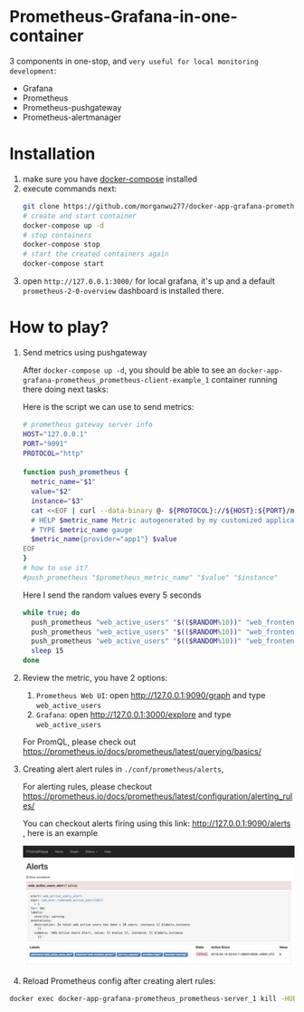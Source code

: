 # Prometheus-Grafana-in-one-container
3 components in one-stop, and `very useful for local monitoring development`:
- Grafana
- Prometheus
- Prometheus-pushgateway
- Prometheus-alertmanager

# Installation
1. make sure you have [docker-compose](https://docs.docker.com/compose/) installed
2. execute commands next:
    ```bash
    git clone https://github.com/morganwu277/docker-app-grafana-prometheus
    # create and start container
    docker-compose up -d 
    # stop containers
    docker-compose stop
    # start the created containers again
    docker-compose start 
    ```
3. open `http://127.0.0.1:3000/` for local grafana, it's up and a default `prometheus-2-0-overview` dashboard is installed there.


# How to play?

1. Send metrics using pushgateway

    After `docker-compose up -d`, you should be able to see an `docker-app-grafana-prometheus_prometheus-client-example_1` container running there doing next tasks:

    Here is the script we can use to send metrics: 
    ```bash
    # prometheus gateway server info
    HOST="127.0.0.1"
    PORT="9091"
    PROTOCOL="http"
    
    function push_prometheus {
      metric_name="$1"
      value="$2"
      instance="$3"
      cat <<EOF | curl --data-binary @- ${PROTOCOL}://${HOST}:${PORT}/metrics/job/my_exporter/instance/$instance 
      # HELP $metric_name Metric autogenerated by my customized application
      # TYPE $metric_name gauge
      $metric_name{provider="app1"} $value
    EOF
    }
    # how to use it? 
    #push_prometheus "$prometheus_metric_name" "$value" "$instance"
    ```
    
    Here I send the random values every 5 seconds
    ```bash
    while true; do
      push_prometheus "web_active_users" "$(($RANDOM%10))" "web_frontend_server1"
      push_prometheus "web_active_users" "$(($RANDOM%10))" "web_frontend_server2"
      push_prometheus "web_active_users" "$(($RANDOM%10))" "web_frontend_server3"
      sleep 15
    done
    
    ```

2. Review the metric, you have 2 options:

    1. `Prometheus Web UI`: open http://127.0.0.1:9090/graph and type `web_active_users`
    2. `Grafana`: open http://127.0.0.1:3000/explore and type `web_active_users`

    For PromQL, please check out https://prometheus.io/docs/prometheus/latest/querying/basics/ 

3. Creating alert alert rules in `./conf/prometheus/alerts`, 
    
    For alerting rules, please checkout https://prometheus.io/docs/prometheus/latest/configuration/alerting_rules/

    You can checkout alerts firing using this link: http://127.0.0.1:9090/alerts , here is an example
    
    ![alert](./doc/img/alerts.png)

4. Reload Prometheus config after creating alert rules: 
```bash
docker exec docker-app-grafana-prometheus_prometheus-server_1 kill -HUP 1
```
